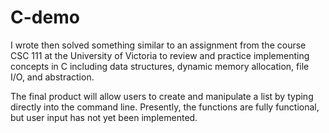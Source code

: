 # C-demo
 
I wrote then solved something similar to an assignment from the course CSC 111 at the University of Victoria to review and practice implementing concepts in C including data structures, dynamic memory allocation, file I/O, and abstraction.

The final product will allow users to create and manipulate a list by typing directly into the command line. Presently, the functions are fully functional, but user input has not yet been implemented.